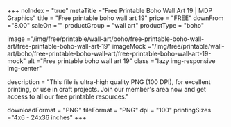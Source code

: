 +++
noIndex = "true"
metaTitle ="Free Printable Boho Wall Art 19 | MDP Graphics"
title = "Free printable boho wall art 19"
price = "FREE"
downFrom ="8.00"
saleOn =""
productGroup = "wall art"
productType = "boho"

image ="/img/free/printable/wall-art/boho/free-printable-boho-wall-art/free-printable-boho-wall-art-19"
imageMock ="/img/free/printable/wall-art/boho/free-printable-boho-wall-art/free-printable-boho-wall-art-19-mock"
alt ="Free printable boho wall art 19"
class ="lazy img-responsive img-center"

description = "This file is ultra-high quality PNG (100 DPI), for excellent printing, or use in craft projects. Join our member's area now and get access to all our free printable resources."

downloadFormat = "PNG"
fileFormat = "PNG"
dpi = "100"
printingSizes ="4x6 - 24x36 inches"
+++


